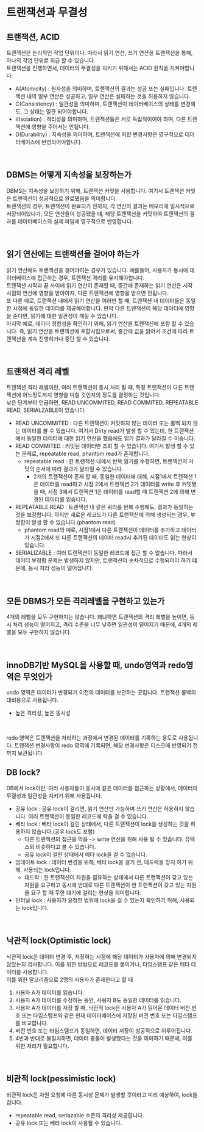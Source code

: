 # 트랜잭션과 무결성

## 트랜잭션, ACID

트랜잭션은 논리적인 작업 단위이다. 따라서 읽기 연산, 쓰기 연산을 트랜잭션을 통해, 하나의 작업 단위로 취급 할 수 있습니다.<br/>
트랜잭션을 진행하면서, 데이터의 무결성을 지키기 위해서는 ACID 원칙을 지켜야합니다.<br/>
- A(Atomicity) : 원자성을 의미하며, 트랜잭션의 결과는 성공 또는 실패입니다. 트랜잭션 내의 일부 연산은 성공하고, 일부 연산은 실패하는 것을 허용하지 않습니다.
- C(Consistency) : 일관성을 의미하며, 트랜잭션이 데이터베이스의 상태를 변경해도, 그 상태는 일관 되어야합니다.
- I(Isolation) : 격리성을 의미하며, 트랜잭션들은 서로 독립적이여야 하며, 다른 트랜잭션에 영향을 주어서는 안됩니다.
- D(Durability) : 지속성을 의미하며, 트랜잭션에 의햔 변경사항은 영구적으로 데이터베이스에 반영되어야합니다.

<br/>

## DBMS는 어떻게 지속성을 보장하는가

DBMS는 지속성을 보장하기 위해, 트랜잭션 커밋을 사용합니다. 여기서 트랜잭션 커밋은 트랜잭션이 성공적으로 완료됐음을 의미합니다.<br/> 
트랜잭션의 경우, 트랜잭션이 완료되기 전까지, 각 연산의 결과는 메모리에 일시적으로 저장되어있다가, 모든 연산들이 성공됐을 떄, 해당 트랜잭션을 커밋하여 트랜잭션의 결과를 데이터베이스의 실제 파일에 영구적으로 반영합니다.<br/>

<br/>

## 읽기 연산에는 트랜잭션을 걸어야 하는가

읽기 연산에도 트랜잭션을 걸어야하는 경우가 있습니다. 예를들어, 사용자가 동시에 데이터베이스에 접근하는 경우, 트랜잭션 격리를 유지해야합니다.<br/>
트랜잭션 시작과 끝 사이에 읽기 연산이 존재할 때, 중간에 존재하는 읽기 연산은 시작 시점의 연산에 영향을 받아야지, 다른 트랜잭션에 영향을 받으면 안됩니다.<br/>
또 다른 예로, 트랜잭션 내에서 읽기 연산을 여러번 할 때, 트랜잭션 내 데이터들은 동일한 시점에 동일한 데이터를 제공해야합니다. 만약 다른 트랜잭션이 해당 데이터에 영향을 준다면, 읽기에 대한 일관성이 깨질 수 있습니다.<br/>
마지막 예로, 데이터 정합성을 확인하기 위해, 읽기 연산을 트랜잭션에 포함 할 수 있습니다. 즉, 읽기 연산을 트랜잭션에 포함시킴으로써, 중간에 값을 읽어서 조건에 따라 트랜잭션을 계속 진행하거나 중단 할 수 있습니다.<br/>

<br/>

## 트랜잭션 격리 레벨

트랜잭션 격리 레벨이란, 여러 트랜잭션이 동시 처리 될 때, 특정 트랜잭션이 다른 트랜잭션에 어느정도까지 영향을 미칠 것인지의 정도를 결정하는 것입니다.<br/>
낮은 단계부터 언급하면, READ UNCOMMITED, READ COMMITED, REPEATABLE READ, SERIALZABLE이 있습니다.
- READ UNCOMMITED : 다른 트랜잭션이 커밋하지 않는 데이터 또는 롤백 되지 않는 데이터를 볼 수 있습니다. 여기서 Dirty read가 발생 할 수 있는데, 한 트랜잭션에서 동일한 데이터에 대한 읽기 연산을 했음에도 읽기 결과가 달라질 수 이습니다.<br/>
- READ COMMITED : 커밋된 데이터만 조회 할 수 있습니다. 여기서 발생 할 수 있는 문제로, repeatable read, phantom read가 존재합니다. 
  - repeatable read : 한 트랜잭션 내에서 반복 읽기를 수행하면, 트랜잭션의 커밋의 순서에 따라 결과가 달라질 수 있습니다.
    - 2개의 트랜잭션이 존재 할 때, 동일한 데이터에 대해, 시점1에서 트랜잭션 1은 데이터를 read하고 시점 2에서 트랜잭션 2가 데이터를 write 후 커밋됐을 때, 시점 3에서 트랜잭션 1은 데이터를 read할 때 트랜잭션 2에 의해 변경된 데이터를 읽습니다.
- REPEATABLE READ : 트랜잭션 내 같은 쿼리를 반복 수행해도, 결과가 동일하는 것을 보장합니다. 하지만 새로운 레코드가 다른 트랜잭션에 의해 생성되는 경우, 부정합이 발생 할 수 있습니다.(phantom read)
  - phantom read의 예로, 시점1에서 다른 트랜잭션이 데이터를 추가하고 데이터가 시점2에서 또 다른 트랜잭션의 데이터 read시 추가된 데이터도 읽는 현상이 있습니다.
- SERIALIZABLE : 여러 트랜잭션이 동일한 레코드에 접근 할 수 없습니다. 따라서 데이터 부정합 문제는 발생하지 않지만, 트랜잭션이 순차적으로 수행되어야 하기 떄문에, 동시 처리 성능이 떨어집니다.

<br/>


## 모든 DBMS가 모든 격리레벨을 구현하고 있는가

4개의 레벨을 모두 구현하지는 않습니다. 왜냐하면 트랜잭션의 격리 레벨을 높이면, 동시 처리 성능이 떨어지고, 격리 수준을 너무 낮추면 일관성이 떨어지기 때문에, 4개의 레벨을 모두 구현하지 않습니다.

<br/>

## innoDB기반 MySQL을 사용할 때, undo영역과 redo영역은 무엇인가

undo 영역은 데이터가 변경되기 이전의 데이터를 보관하는 곳입니다. 트랜잭션 롤백의 대비용으로 사용됩니다.
- 높은 격리성, 높은 동시성

<br/>

redo 영역은 트랜잭션을 처리하는 과정에서 변경된 데이터를 기록하는 용도로 사용됩니다. 트랜잭션 변경사항이 redo 영역에 기록되면, 해당 변경사항은 디스크에 반영되기 전까지 보관됩니다. <br/>

## DB lock?

DB에서 lock이란, 여러 사용자들이 동시에 같은 데이터를 접근하는 상황에서, 데이터의 무결성과 일관성을 지키기 위해 사용됩니다.<br/>
- 공유 lock : 공유 lock이 걸리면, 읽기 연산만 가능하며 쓰기 연산은 허용하지 않습니다. 여러 트랜잭션이 동일한 레코드에 락을 걸 수 있습니다.
- 베타 lock : 베타 lock이 걸린 상태에서, 다른 트랜잭션이 lock을 생성하는 것을 허용하지 않습니다.(공유 lock도 포함)
    - 다른 트랜잭션의 접근을 막음 -> write 연산을 위해 사용 될 수 있습니다. 뮤텍스와 비슷하다고 볼 수 있습니다.
    - 공유 lock이 걸린 상태에서 베타 lock을 걸 수 없습니다.
- 업데이트 lock : 데이터 변경을 위해, 베타 lock을 걸기 전, 데드락을 방지 하기 위해, 사용되는 lock입니다.
  - 데드락 : 한 트랜잭션이 자원을 점유하는 상태에서 다른 트랜잭션이 갖고 있는 자원을 요구하고 동시에 반대로 다른 트랜잭션이 한 트랜잭션이 갖고 있는 자원을 요구 할 때 무한 대기에 걸리는 현상을 의미합니다.
- 인터널 lock : 사용자가 요청한 범위에 lock을 걸 수 있는지 확인하기 위해, 사용되는 lock입니다.

<br/>

## 낙관적 lock(Optimistic lock)
낙관적 lock은 데이터 변경 후, 저장하는 시점에 해당 데이터가 사용자에 의해 변경되지 않았는지 검사합니다. 이를 위한 방법으로 레코드를 붙이거나, 타임스탬프 같은 메타 데이터를 사용합니다.
<br/>
이를 위한 알고리즘으로 2명의 사용자가 존재한다고 할 때
1. 사용자 A가 데이터를 읽습니다.
2. 사용자 A가 데이터를 수정하는 동안, 사용자 B도 동일한 데이터를 읽습니다.
3. 사용자 A가 데이터를 저장 할 때, 낙관적 lock은 사용자 A가 읽어온 데이터 버전 번호 또는 타임스탬프와 같은 현재 데이터베이스에 저장된 버전 번호 또는 타임스탬프를 비교합니다.
4. 버전 번호 또는 타임스탬프가 동일하면, 데이터 저장이 성공적으로 이루어집니다.
5. 4번과 반대로 불일치하면, 데이터 충돌이 발생했다는 것을 의미하기 때문에, 이를 위한 처리가 필요합니다.

<br/>

## 비관적 lock(pessimistic lock)
비관적 lock은 자원 요청에 따른 동시성 문제가 발생할 것이라고 미리 예상하여, lock을 겁니다.
- repeatable read, seriazable 수준의 격리성 제공합니다.
- 공유 lock 또는 베타 lock이 사용될 수 있습니다.

